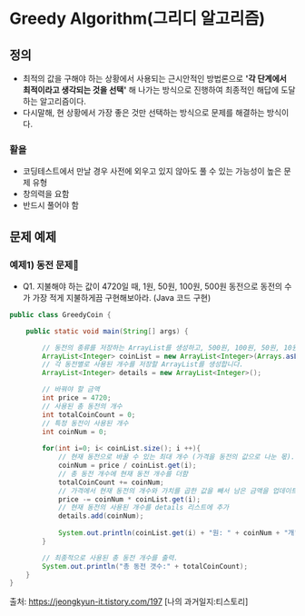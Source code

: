 # Greedy Algorithm(그리디 알고리즘)

## 정의

- 최적의 값을 구해야 하는 상황에서 사용되는 근시안적인 방법론으로 **'각 단계에서 최적이라고 생각되는 것을 선택'** 해 나가는 방식으로 진행하여 
 최종적인 해답에 도달하는 알고리즘이다.
- 다시말해, 현 상황에서 가장 좋은 것만 선택하는 방식으로 문제를 해결하는 방식이다. 


### 활욜
- 코딩테스트에서 만날 경우 사전에 외우고 있지 않아도 풀 수 있는 가능성이 높은 문제 유형
- 창의력을 요함
- 반드시 풀어야 함


## 문제 예제

### 예제1) 동전 문제
- Q1. 지불해야 하는 값이 4720일 때, 1원, 50원, 100원, 500원 동전으로 동전의 수가 가장 적게 지불하게끔 구현해보아라. (Java 코드 구현)

```java
public class GreedyCoin {

    public static void main(String[] args) {

        // 동전의 종류를 저장하는 ArrayList를 생성하고, 500원, 100원, 50원, 10원을 요소로 추가
        ArrayList<Integer> coinList = new ArrayList<Integer>(Arrays.asList(500,100,50,10));
        // 각 동전별로 사용된 개수를 저장할 ArrayList를 생성합니다.
        ArrayList<Integer> details = new ArrayList<Integer>();

        // 바꿔야 할 금액
        int price = 4720;
        // 사용된 총 동전의 개수
        int totalCoinCount = 0;
        // 특정 동전이 사용된 개수
        int coinNum = 0;
        
        for(int i=0; i< coinList.size(); i ++){
            // 현재 동전으로 바꿀 수 있는 최대 개수 (가격을 동전의 값으로 나눈 몫).
            coinNum = price / coinList.get(i);
            // 총 동전 개수에 현재 동전 개수를 더함
            totalCoinCount += coinNum;
            // 가격에서 현재 동전의 개수와 가치를 곱한 값을 빼서 남은 금액을 업데이트
            price -= coinNum * coinList.get(i);
            // 현재 동전의 사용된 개수를 details 리스트에 추가
            details.add(coinNum);
            
            System.out.println(coinList.get(i) + "원: " + coinNum + "개");
        }

        // 최종적으로 사용된 총 동전 개수를 출력.
        System.out.println("총 동전 갯수:" + totalCoinCount);
    }
}
```



출처: https://jeongkyun-it.tistory.com/197 [나의 과거일지:티스토리]



